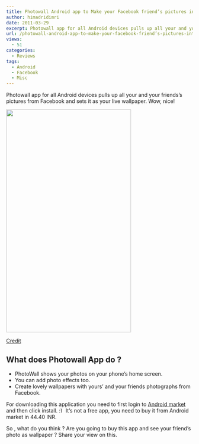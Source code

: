 ```yaml
---
title: Photowall Android app to Make your Facebook friend’s pictures into a live wallpaper
author: himadridimri
date: 2011-03-29
excerpt: Photowall app for all Android devices pulls up all your and your friends’s pictures from Facebook and sets it as your live wallpaper. Wow, nice!
url: /photowall-android-app-to-make-your-facebook-friend’s-pictures-into-a-live-wallpaper/
views:
  - 51
categories:
  - Reviews
tags:
  - Android
  - Facebook
  - Misc
---
```

Photowall app for all Android devices pulls up all your and your friends’s pictures from Facebook and sets it as your live wallpaper. Wow, nice!

[<img class="alignnone size-large wp-image-6382" src="http://cdn.devilsworkshop.org/files/2011/03/Android-App-337x600.jpg" alt="" width="337" height="600" />][1]

<a href="https://market.android.com/details?id=com.larvalabs.photowall" onclick="_gaq.push(['_trackEvent', 'outbound-article', 'https://market.android.com/details?id=com.larvalabs.photowall', 'Credit']);" >Credit</a>

## What does Photowall App do ?

  * PhotoWall shows your photos on your phone&#8217;s home screen.
  * You can add photo effects too.
  * Create lovely wallpapers with yours&#8217; and your friends photographs from Facebook.

For downloading this application you need to first login to <a href="https://market.android.com/details?id=com.larvalabs.photowall" onclick="_gaq.push(['_trackEvent', 'outbound-article', 'https://market.android.com/details?id=com.larvalabs.photowall', 'Android market']);" >Android market</a> and then click install. <img src="http://devilsworkshop.org/wp-includes/images/smilies/simple-smile.png" alt=":)" class="wp-smiley" style="height: 1em; max-height: 1em;" /> It&#8217;s not a free app, you need to buy it from Android market in 44.40 INR.

So , what do you think ? Are you going to buy this app and see your friend&#8217;s photo as wallpaper ? Share your view on this.

 [1]: http://cdn.devilsworkshop.org/files/2011/03/Android-App.jpg
